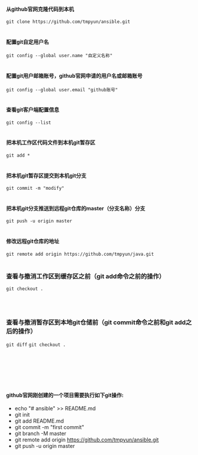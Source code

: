 
#### 从github官网克隆代码到本机
`git clone https://github.com/tmpyun/ansible.git`
<br></br>

#### 配置git自定用户名
`git config --global user.name "自定义名称"`
<br></br>

#### 配置git用户邮箱账号，github官网申请的用户名或邮箱账号
`git config --global user.email "github账号"`
<br></br>

#### 查看git客户端配置信息
`git config --list`
<br></br>

#### 把本机工作区代码文件到本机git暂存区
`git add * `
<br></br>

#### 把本机git暂存区提交到本机git分支
`git commit -m "modify"`
<br></br>

#### 把本机git分支推送到远程git仓库的master（分支名称）分支
`git push -u origin master`
<br></br>

#### 修改远程git仓库的地址
`git remote add origin https://github.com/tmpyun/java.git`
<br></br>

### 查看与撤消工作区到缓存区之前（git add命令之前的操作）
```git diff
git checkout . 
```
<br></br>

### 查看与撤消暂存区到本地git仓储前（git commit命令之前和git add之后的操作）
`git diff`
`git checkout .`
<br></br>


<br></br>
<br></br>

#### github官网刚创建的一个项目需要执行如下git操作:
+ echo "# ansible" >> README.md
+ git init
+ git add README.md
+ git commit -m "first commit"
+ git branch -M master
+ git remote add origin https://github.com/tmpyun/ansible.git
+ git push -u origin master

